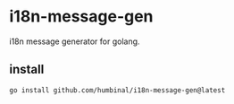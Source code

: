# i18n-message-gen

i18n message generator for golang.

## install

```
go install github.com/humbinal/i18n-message-gen@latest
```
